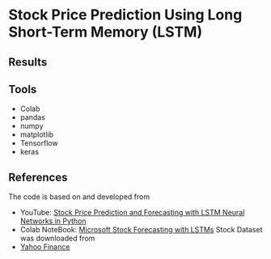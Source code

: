 # Stock Price Prediction Using Long Short-Term Memory (LSTM)
## Results

## Tools
  - Colab
  - pandas
  - numpy
  - matplotlib
  - Tensorflow
  - keras
## References
The code is based on and developed from
  - YouTube: [Stock Price Prediction and Forecasting with LSTM Neural Networks in Python](https://www.youtube.com/watch?v=CbTU92pbDKw)
  - Colab NoteBook: [Microsoft Stock Forecasting with LSTMs](https://colab.research.google.com/drive/1Bk4zPQwAfzoSHZokKUefKL1s6lqmam6S?usp=sharing)
Stock Dataset was downloaded from
  - [Yahoo Finance](https://finance.yahoo.com/)

